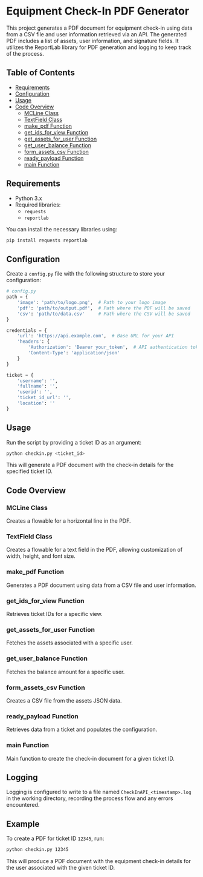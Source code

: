# Equipment Check-In PDF Generator

This project generates a PDF document for equipment check-in using data from a CSV file and user information retrieved via an API. The generated PDF includes a list of assets, user information, and signature fields. It utilizes the ReportLab library for PDF generation and logging to keep track of the process.

## Table of Contents
- [Requirements](#requirements)
- [Configuration](#configuration)
- [Usage](#usage)
- [Code Overview](#code-overview)
  - [MCLine Class](#mcline-class)
  - [TextField Class](#textfield-class)
  - [make_pdf Function](#make_pdf-function)
  - [get_ids_for_view Function](#get_ids_for_view-function)
  - [get_assets_for_user Function](#get_assets_for_user-function)
  - [get_user_balance Function](#get_user_balance-function)
  - [form_assets_csv Function](#form_assets_csv-function)
  - [ready_payload Function](#ready_payload-function)
  - [main Function](#main-function)

## Requirements
- Python 3.x
- Required libraries:
  - `requests`
  - `reportlab`

You can install the necessary libraries using:
```bash
pip install requests reportlab
```

## Configuration
Create a `config.py` file with the following structure to store your configuration:
```python
# config.py
path = {
    'image': 'path/to/logo.png',  # Path to your logo image
    'pdf': 'path/to/output.pdf',  # Path where the PDF will be saved
    'csv': 'path/to/data.csv'     # Path where the CSV will be saved
}

credentials = {
    'url': 'https://api.example.com',  # Base URL for your API
    'headers': {
        'Authorization': 'Bearer your_token',  # API authentication token
        'Content-Type': 'application/json'
    }
}

ticket = {
    'username': '',
    'fullname': '',
    'userid': '',
    'ticket_id_url': '',
    'location': ''
}
```

## Usage
Run the script by providing a ticket ID as an argument:
```bash
python checkin.py <ticket_id>
```
This will generate a PDF document with the check-in details for the specified ticket ID.

## Code Overview

### MCLine Class
Creates a flowable for a horizontal line in the PDF.

### TextField Class
Creates a flowable for a text field in the PDF, allowing customization of width, height, and font size.

### make_pdf Function
Generates a PDF document using data from a CSV file and user information.

### get_ids_for_view Function
Retrieves ticket IDs for a specific view.

### get_assets_for_user Function
Fetches the assets associated with a specific user.

### get_user_balance Function
Fetches the balance amount for a specific user.

### form_assets_csv Function
Creates a CSV file from the assets JSON data.

### ready_payload Function
Retrieves data from a ticket and populates the configuration.

### main Function
Main function to create the check-in document for a given ticket ID. 

## Logging
Logging is configured to write to a file named `CheckInAPI_<timestamp>.log` in the working directory, recording the process flow and any errors encountered.

## Example
To create a PDF for ticket ID `12345`, run:
```bash
python checkin.py 12345
```
This will produce a PDF document with the equipment check-in details for the user associated with the given ticket ID.
